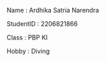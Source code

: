 Name       : Ardhika Satria Narendra

StudentID  : 2206821866

Class      : PBP KI

Hobby      : Diving